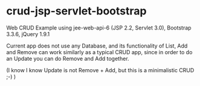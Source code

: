 # crud-jsp-servlet-bootstrap
Web CRUD Example using jee-web-api-6 (JSP 2.2, Servlet 3.0), Bootstrap 3.3.6, jQuery 1.9.1

Current app does not use any Database, and its functionality of List, Add and Remove can work similarly as a typical CRUD app, since in order to do an Update you can do Remove and Add together.

(I know I know Update is not Remove + Add, but this is a minimalistic CRUD ;-) )
